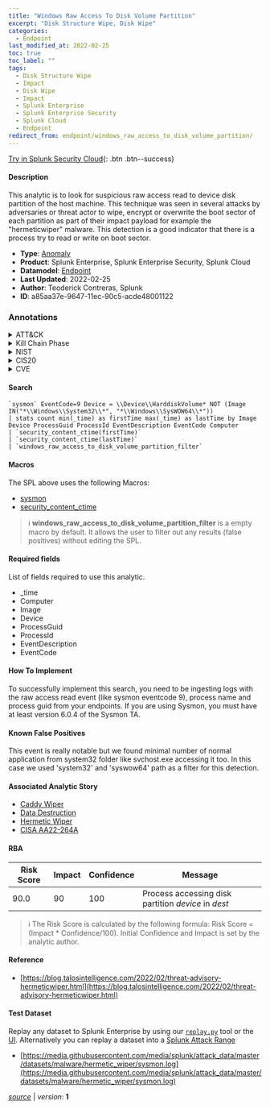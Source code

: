 ```yaml
---
title: "Windows Raw Access To Disk Volume Partition"
excerpt: "Disk Structure Wipe, Disk Wipe"
categories:
  - Endpoint
last_modified_at: 2022-02-25
toc: true
toc_label: ""
tags:
  - Disk Structure Wipe
  - Impact
  - Disk Wipe
  - Impact
  - Splunk Enterprise
  - Splunk Enterprise Security
  - Splunk Cloud
  - Endpoint
redirect_from: endpoint/windows_raw_access_to_disk_volume_partition/
---
```




[Try in Splunk Security Cloud](https://www.splunk.com/en_us/cyber-security.html){: .btn .btn--success}

#### Description

This analytic is to look for suspicious raw access read to device disk partition of the host machine. This technique was seen in several attacks by adversaries or threat actor to wipe, encrypt or overwrite the boot sector of each partition as part of their impact payload for example the &#34;hermeticwiper&#34; malware. This detection is a good indicator that there is a process try to read or write on boot sector.

- **Type**: [Anomaly](https://github.com/splunk/security_content/wiki/Detection-Analytic-Types)
- **Product**: Splunk Enterprise, Splunk Enterprise Security, Splunk Cloud
- **Datamodel**: [Endpoint](https://docs.splunk.com/Documentation/CIM/latest/User/Endpoint)
- **Last Updated**: 2022-02-25
- **Author**: Teoderick Contreras, Splunk
- **ID**: a85aa37e-9647-11ec-90c5-acde48001122

### Annotations
<details>
  <summary>ATT&CK</summary>

<div markdown="1">

#### [ATT&CK](https://attack.mitre.org/)

| ID          | Technique   | Tactic         |
| ----------- | ----------- |--------------- |
| [T1561.002](https://attack.mitre.org/techniques/T1561/002/) | Disk Structure Wipe | Impact |

| [T1561](https://attack.mitre.org/techniques/T1561/) | Disk Wipe | Impact |

</div>
</details>


<details>
  <summary>Kill Chain Phase</summary>

<div markdown="1">

* Exploitation


</div>
</details>


<details>
  <summary>NIST</summary>

<div markdown="1">

* DE.CM



</div>
</details>

<details>
  <summary>CIS20</summary>

<div markdown="1">

* CIS 3
* CIS 5
* CIS 16



</div>
</details>

<details>
  <summary>CVE</summary>

<div markdown="1">


</div>
</details>


#### Search

```
`sysmon` EventCode=9 Device = \\Device\\HarddiskVolume* NOT (Image IN("*\\Windows\\System32\\*", "*\\Windows\\SysWOW64\\*")) 
| stats count min(_time) as firstTime max(_time) as lastTime by Image Device ProcessGuid ProcessId EventDescription EventCode Computer 
| `security_content_ctime(firstTime)` 
| `security_content_ctime(lastTime)` 
| `windows_raw_access_to_disk_volume_partition_filter`
```

#### Macros
The SPL above uses the following Macros:
* [sysmon](https://github.com/splunk/security_content/blob/develop/macros/sysmon.yml)
* [security_content_ctime](https://github.com/splunk/security_content/blob/develop/macros/security_content_ctime.yml)

> :information_source:
> **windows_raw_access_to_disk_volume_partition_filter** is a empty macro by default. It allows the user to filter out any results (false positives) without editing the SPL.



#### Required fields
List of fields required to use this analytic.
* _time
* Computer
* Image
* Device
* ProcessGuid
* ProcessId
* EventDescription
* EventCode



#### How To Implement
To successfully implement this search, you need to be ingesting logs with the raw access read event (like sysmon eventcode 9), process name and process guid from your endpoints. If you are using Sysmon, you must have at least version 6.0.4 of the Sysmon TA.
#### Known False Positives
This event is really notable but we found minimal number of normal application from system32 folder like svchost.exe accessing it too. In this case we used &#39;system32&#39; and &#39;syswow64&#39; path as a filter for this detection.

#### Associated Analytic Story
* [Caddy Wiper](/stories/caddy_wiper)
* [Data Destruction](/stories/data_destruction)
* [Hermetic Wiper](/stories/hermetic_wiper)
* [CISA AA22-264A](/stories/cisa_aa22-264a)




#### RBA

| Risk Score  | Impact      | Confidence   | Message      |
| ----------- | ----------- |--------------|--------------|
| 90.0 | 90 | 100 | Process accessing disk partition $device$ in $dest$ |


> :information_source:
> The Risk Score is calculated by the following formula: Risk Score = (Impact * Confidence/100). Initial Confidence and Impact is set by the analytic author.


#### Reference

* [https://blog.talosintelligence.com/2022/02/threat-advisory-hermeticwiper.html](https://blog.talosintelligence.com/2022/02/threat-advisory-hermeticwiper.html)



#### Test Dataset
Replay any dataset to Splunk Enterprise by using our [`replay.py`](https://github.com/splunk/attack_data#using-replaypy) tool or the [UI](https://github.com/splunk/attack_data#using-ui).
Alternatively you can replay a dataset into a [Splunk Attack Range](https://github.com/splunk/attack_range#replay-dumps-into-attack-range-splunk-server)

* [https://media.githubusercontent.com/media/splunk/attack_data/master/datasets/malware/hermetic_wiper/sysmon.log](https://media.githubusercontent.com/media/splunk/attack_data/master/datasets/malware/hermetic_wiper/sysmon.log)



[*source*](https://github.com/splunk/security_content/tree/develop/detections/endpoint/windows_raw_access_to_disk_volume_partition.yml) \| *version*: **1**